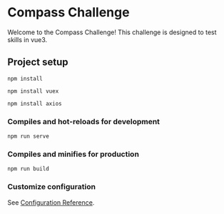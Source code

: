 # Compass Challenge

Welcome to the Compass Challenge! This challenge is designed to test skills in vue3.
## Project setup

```
npm install

npm install vuex

npm install axios
```

### Compiles and hot-reloads for development
```
npm run serve
```

### Compiles and minifies for production
```
npm run build
```

### Customize configuration
See [Configuration Reference](https://cli.vuejs.org/config/).

